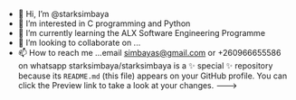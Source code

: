 - 👋 Hi, I’m @starksimbaya
- 👀 I’m interested in C programming and Python
- 🌱 I’m currently learning the ALX Software Engineering Programme
- 💞️ I’m looking to collaborate on ...
- 📫 How to reach me ...email simbayas@gmail.com or +260966655586 on whatsapp
starksimbaya/starksimbaya is a ✨ special ✨ repository because its `README.md` (this file) appears on your GitHub profile.
You can click the Preview link to take a look at your changes.
--->
